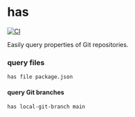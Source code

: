 # has

[![CI](https://github.com/kevgo/has/actions/workflows/ci.yml/badge.svg)](https://github.com/kevgo/has/actions/workflows/ci.yml)

Easily query properties of Git repositories.

### query files

```
has file package.json
```

#### query Git branches

```
has local-git-branch main
```
